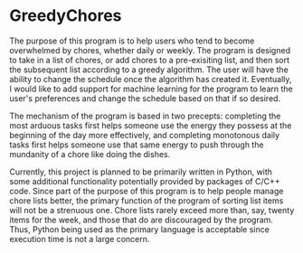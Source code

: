 # GreedyChores
The purpose of this program is to help users who tend to become overwhelmed by chores, whether daily or weekly. The program is designed to take in a list of chores, or add chores to a pre-exisiting list, and then sort the subsequent list according to a greedy algorithm. The user will have the ability to change the schedule once the algorithm has created it. Eventually, I would like to add support for machine learning for the program to learn the user's preferences and change the schedule based on that if so desired. 

The mechanism of the program is based in two precepts: completing the most arduous tasks first helps someone use the energy they possess at the beginning of the day more effectively, and completing monotonous daily tasks first helps someone use that same energy to push through the mundanity of a chore like doing the dishes.

Currently, this project is planned to be primarily written in Python, with some additional functionality potentially provided by packages of C/C++ code. Since part of the purpose of this program is to help people manage chore lists better, the primary function of the program of sorting list items will not be a strenuous one. Chore lists rarely exceed more than, say, twenty items for the week, and those that do are discouraged by the program. Thus, Python being used as the primary language is acceptable since execution time is not a large concern.
